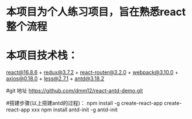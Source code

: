 # 本项目为个人练习项目，旨在熟悉react整个流程

# 本项目技术栈：
react@16.8.6 + redux@3.7.2 + react-router@3.2.0 + webpack@3.10.0 + axios@0.18.0 + less@2.7.1 + antd@3.18.2

#git 地址
https://github.com/dmm12/react-antd-demo.git

#搭建步骤(以上搭建antd的过程)：
npm install -g create-react-app
create-react-app xxx
npm install antd-init -g
antd-init